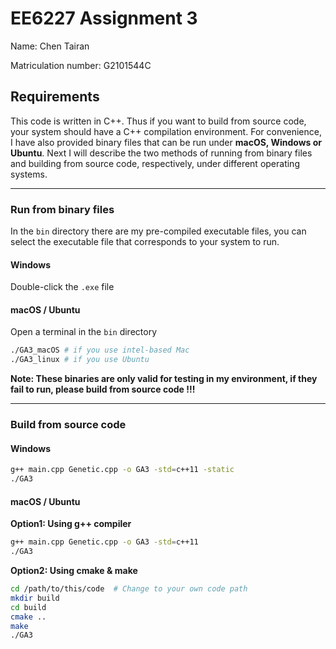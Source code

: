 # EE6227 Assignment 3

Name: Chen Tairan

Matriculation number: G2101544C

## Requirements

This code is written in C++. Thus if you want to build from source code, your system should have a C++ compilation environment. For convenience, I have also provided binary files that can be run under **macOS, Windows or Ubuntu**. Next I will describe the two methods of running from binary files and building from source code, respectively, under different operating systems.

---

### Run from binary files

In the `bin` directory there are my pre-compiled executable files, you can select the executable file that corresponds to your system to run.

#### Windows

Double-click the `.exe` file

#### macOS / Ubuntu

Open a terminal in the `bin` directory

```bash
./GA3_macOS	# if you use intel-based Mac
./GA3_linux	# if you use Ubuntu
```

**Note: These binaries are only valid for testing in my environment, if they fail to run, please build from source code !!!**

---

### Build from source code

#### Windows

```bash
g++ main.cpp Genetic.cpp -o GA3 -std=c++11 -static
./GA3
```

#### macOS / Ubuntu

**Option1: Using g++ compiler**

```bash
g++ main.cpp Genetic.cpp -o GA3 -std=c++11
./GA3
```

**Option2: Using cmake & make**

```bash
cd /path/to/this/code  # Change to your own code path
mkdir build
cd build
cmake ..
make
./GA3
```

